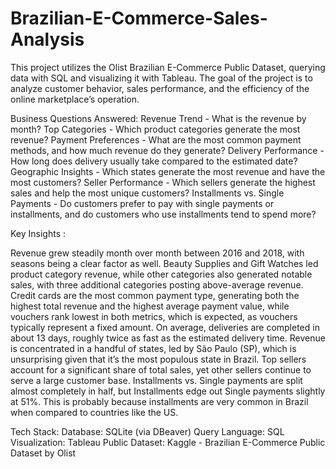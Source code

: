 # Brazilian-E-Commerce-Sales-Analysis
This project utilizes the Olist Brazilian E-Commerce Public Dataset, querying data with SQL and visualizing it with Tableau. The goal of the project is to analyze customer behavior, sales performance, and the efficiency of the online marketplace’s operation.

Business Questions Answered:
Revenue Trend - What is the revenue by month?
Top Categories - Which product categories generate the most revenue?
Payment Preferences - What are the most common payment methods, and how much revenue do they generate?
Delivery Performance - How long does delivery usually take compared to the estimated date?
Geographic Insights - Which states generate the most revenue and have the most customers?
Seller Performance - Which sellers generate the highest sales and help the most unique customers?
Installments vs. Single Payments - Do customers prefer to pay with single payments or installments, and do customers who use installments tend to spend more?

Key Insights :

Revenue grew steadily month over month between 2016 and 2018, with seasons being a clear factor as well.
Beauty Supplies and Gift Watches led product category revenue, while other categories also generated notable sales, with three additional categories posting above-average revenue.
Credit cards are the most common payment type, generating both the highest total revenue and the highest average payment value, while vouchers rank lowest in both metrics, which is expected, as vouchers typically represent a fixed amount.
On average, deliveries are completed in about 13 days,  roughly twice as fast as the estimated delivery time.
Revenue is concentrated in a handful of states, led by São Paulo (SP), which is unsurprising given that it’s the most populous state in Brazil.
Top sellers account for a significant share of total sales, yet other sellers continue to serve a large customer base.
Installments vs. Single payments are split almost completely in half, but Installments edge out Single payments slightly at 51%. This is probably because installments are very common in Brazil when compared to countries like the US.

Tech Stack:
Database: SQLite (via DBeaver)
Query Language: SQL
Visualization: Tableau Public
Dataset: Kaggle - Brazilian E-Commerce Public Dataset by Olist




